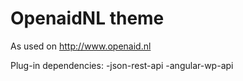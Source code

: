# OpenaidNL theme

As used on http://www.openaid.nl

Plug-in dependencies:
-json-rest-api
-angular-wp-api
